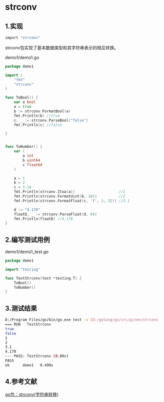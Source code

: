# strconv


## 1.实现

```sh
import "strconv"
```

strconv包实现了基本数据类型和其字符串表示的相互转换。


demo1/demo1.go

```go
package demo1

import (
	"fmt"
	"strconv"
)

func ToBool() {
	var a bool
	a = true
	b := strconv.FormatBool(a)
	fmt.Println(b) //true
	c, _ := strconv.ParseBool("false")
	fmt.Println(c) //false

}


func ToNumber() {
	var (
		a int
		b uint64
		c float64
	)

	a = 1
	b = 2
	c = 3.14
	fmt.Println(strconv.Itoa(a))                    //1
	fmt.Println(strconv.FormatUint(b, 10))          //2
	fmt.Println(strconv.FormatFloat(c, 'f', 1, 32)) //3.1

	d := "4.178"
	floatD, _ := strconv.ParseFloat(d, 64)
	fmt.Println(floatD) //4.178
}
```




## 2.编写测试用例

demo1/demo1_test.go

```go
package demo1

import "testing"

func TestStrconv(test *testing.T) {
	ToBool()
	ToNumber()
}
```






## 3.测试结果

```sh
D:/Program Files/go/bin/go.exe test -v [D:/golang/go/src/gitee/strconv_demo/demo1]
=== RUN   TestStrconv
true
false
1
2
3.1
4.178
--- PASS: TestStrconv (0.00s)
PASS
ok  	demo1	0.490s
```




## 4.参考文献

[go包：strconv(字符串转换)](https://www.jianshu.com/p/dab164a3d49e)